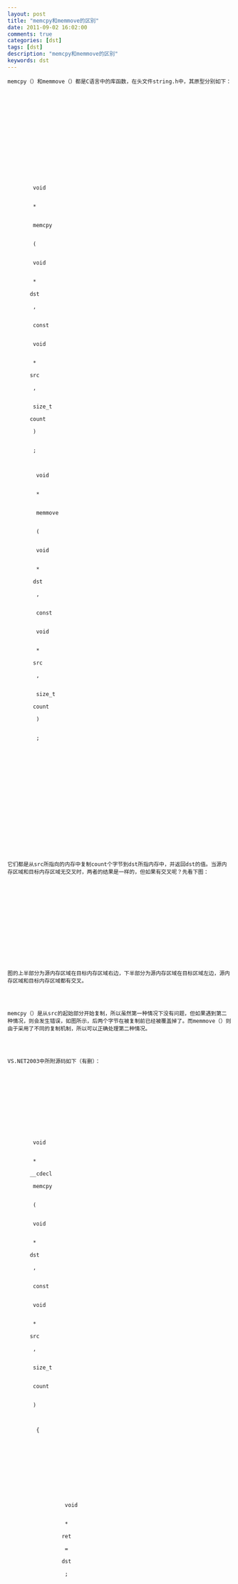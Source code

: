 ```yaml
---
layout: post
title: "memcpy和memmove的区别"
date: 2011-09-02 16:02:00 
comments: true
categories: [dst]
tags: [dst]
description: "memcpy和memmove的区别"
keywords: dst
---
```



 
 
 
  
  
  
   
    memcpy（）和memmove（）都是C语言中的库函数，在头文件string.h中，其原型分别如下：
   
   
    
     
     
    
   
   
    
     
      
       
        
         
          
           
            void
           
           
            *
           
           
            memcpy
           
           
            (
           
           
            void
           
           
            *
           
           dst
           
            ,
           
           
            const
           
           
            void
           
           
            *
           
           src
           
            ,
           
           
            size_t
           
           count
           
            )
           
           
            ;
           
           
            
             void
            
            
             *
            
            
             memmove
            
            
             (
            
            
             void
            
            
             *
            
            dst
            
             ,
            
            
             const
            
            
             void
            
            
             *
            
            src
            
             ,
            
            
             size_t
            
            count
            
             )
            
            
             ;
            
           
          
         
        
       
      
     
    
   
  
  
   
    
    
   
  
  
   
    它们都是从src所指向的内存中复制count个字节到dst所指内存中，并返回dst的值。当源内存区域和目标内存区域无交叉时，两者的结果是一样的，但如果有交叉呢？先看下图：
   
  
  
   
    
    
   
  
  
   
    
   
  
  
   
    图的上半部分为源内存区域在目标内存区域右边，下半部分为源内存区域在目标区域左边，源内存区域和目标内存区域都有交叉。
   
  
  
   
    memcpy（）是从src的起始部分开始复制，所以虽然第一种情况下没有问题，但如果遇到第二种情况，则会发生错误，如图所示，后两个字节在被复制前已经被覆盖掉了。而memmove（）则由于采用了不同的复制机制，所以可以正确处理第二种情况。
   
  
  
   
    VS.NET2003中所附源码如下（有删）：
   
  
  
   
    
     
      
       
        
         
          
           
            void
           
           
            *
           
           __cdecl
           
            memcpy
           
           
            (
           
           
            void
           
           
            *
           
           dst
           
            ,
           
           
            const
           
           
            void
           
           
            *
           
           src
           
            ,
           
           
            size_t
           
           
            count
           
           
            )
           
           
            
             {
            
            
             
              
               
                
                 
                  
                   
                    
                     
                      void
                     
                     
                      *
                     
                     ret
                     
                      =
                     
                     dst
                     
                      ;
                     
                     
                      
                       
                        
                         
                          
                           
                            
                             
                              
                              
                             
                            
                           
                          
                         
                        
                       
                      
                     
                    
                   
                  
                 
                
               
              
             
            
           
          
          
           
            
             
              
               
                
                 
                  
                   
                    
                     while
                    
                    
                     (
                    
                    
                     count
                    
                    
                     -
                    
                    
                     -
                    
                    
                     )
                    
                    
                     {
                    
                    
                     
                      
                       
                        
                         
                          
                           
                            
                             
                              
                               
                                
                                 
                                  
                                   
                                    
                                     
                                      *
                                     
                                     
                                      (
                                     
                                     
                                      char
                                     
                                     
                                      *
                                     
                                     
                                      )
                                     
                                     dst
                                     
                                      =
                                     
                                     
                                      *
                                     
                                     
                                      (
                                     
                                     
                                      char
                                     
                                     
                                      *
                                     
                                     
                                      )
                                     
                                     src
                                     
                                      ;
                                     
                                     
                                      
                                       
                                        
                                         
                                          
                                           
                                            
                                             
                                              
                                               
                                                
                                                 
                                                  
                                                   
                                                    
                                                     
                                                      dst
                                                      
                                                       =
                                                      
                                                      
                                                       (
                                                      
                                                      
                                                       char
                                                      
                                                      
                                                       *
                                                      
                                                      
                                                       )
                                                      
                                                      dst
                                                      
                                                       +
                                                      
                                                      1
                                                      
                                                       ;
                                                      
                                                      
                                                       
                                                        
                                                         
                                                          
                                                           
                                                            
                                                             
                                                              
                                                               
                                                                
                                                                 
                                                                  
                                                                   
                                                                    
                                                                     
                                                                      
                                                                       src
                                                                       
                                                                        =
                                                                       
                                                                       
                                                                        (
                                                                       
                                                                       
                                                                        char
                                                                       
                                                                       
                                                                        *
                                                                       
                                                                       
                                                                        )
                                                                       
                                                                       src
                                                                       
                                                                        +
                                                                       
                                                                       1
                                                                       
                                                                        ;
                                                                       
                                                                       
                                                                        
                                                                         
                                                                          
                                                                           
                                                                            
                                                                             
                                                                              
                                                                               
                                                                                
                                                                                 }
                                                                                
                                                                                
                                                                                 
                                                                                  
                                                                                   
                                                                                    
                                                                                     
                                                                                      
                                                                                       
                                                                                        
                                                                                         
                                                                                          
                                                                                           return
                                                                                          
                                                                                          
                                                                                           (
                                                                                          
                                                                                          ret
                                                                                          
                                                                                           )
                                                                                          
                                                                                          
                                                                                           ;
                                                                                          
                                                                                          
                                                                                           
                                                                                            }
                                                                                           
                                                                                          
                                                                                         
                                                                                        
                                                                                       
                                                                                      
                                                                                     
                                                                                    
                                                                                   
                                                                                  
                                                                                 
                                                                                
                                                                               
                                                                              
                                                                             
                                                                            
                                                                           
                                                                          
                                                                         
                                                                        
                                                                       
                                                                      
                                                                     
                                                                    
                                                                   
                                                                  
                                                                 
                                                                
                                                               
                                                              
                                                             
                                                            
                                                           
                                                          
                                                         
                                                        
                                                       
                                                      
                                                     
                                                    
                                                   
                                                  
                                                 
                                                
                                               
                                              
                                             
                                            
                                           
                                          
                                         
                                        
                                       
                                      
                                     
                                    
                                   
                                  
                                 
                                
                               
                              
                             
                            
                           
                          
                         
                        
                       
                      
                     
                    
                   
                  
                 
                
               
              
             
            
           
          
         
        
       
      
     
    
   
   
    
     
      
       
        
         
          
           
            void
           
           
            *
           
           __cdecl
           
            memmove
           
           
            (
           
           
            void
           
           
            *
           
           dst
           
            ,
           
           
            const
           
           
            void
           
           
            *
           
           src
           
            ,
           
           
            size_t
           
           
            count
           
           
            )
           
           
            
             {
            
            
             
              
               
                
                 
                  
                   
                    
                     
                      void
                     
                     
                      *
                     
                     ret
                     
                      =
                     
                     dst
                     
                      ;
                     
                     
                      
                       
                        
                         
                          
                           
                            
                             
                              
                               
                                if
                               
                               
                                (
                               
                               dst
                               
                                <
                               
                               
                                =
                               
                               src
                               
                                |
                               
                               
                                |
                               
                               
                                (
                               
                               
                                char
                               
                               
                                *
                               
                               
                                )
                               
                               dst
                               
                                >;
                               
                               
                                =
                               
                               
                                (
                               
                               
                                (
                               
                               
                                char
                               
                               
                                *
                               
                               
                                )
                               
                               src
                               
                                +
                               
                               
                                count
                               
                               
                                )
                               
                               
                                )
                               
                               
                                {
                               
                               
                                
                                 
                                  
                                   
                                    
                                     
                                      
                                       
                                        
                                         
                                          
                                           
                                            
                                             
                                              
                                               
                                                //从地位向高位
                                               
                                              
                                             
                                            
                                           
                                          
                                         
                                        
                                       
                                      
                                     
                                    
                                   
                                  
                                 
                                
                               
                              
                             
                            
                           
                          
                         
                        
                       
                      
                     
                    
                   
                  
                 
                
               
              
             
            
           
          
          
           
            
             
              
               
                
                 
                  
                   
                    
                     
                      
                       
                        
                         
                          
                           
                            
                             while
                            
                            
                             (
                            
                            
                             count
                            
                            
                             -
                            
                            
                             -
                            
                            
                             )
                            
                            
                             {
                            
                            
                             
                              
                               
                                
                                 
                                  
                                   
                                    
                                     
                                      
                                       
                                        
                                         
                                          
                                           
                                            
                                             
                                              
                                               
                                                
                                                 
                                                  
                                                   
                                                    
                                                     
                                                      *
                                                     
                                                     
                                                      (
                                                     
                                                     
                                                      char
                                                     
                                                     
                                                      *
                                                     
                                                     
                                                      )
                                                     
                                                     dst
                                                     
                                                      =
                                                     
                                                     
                                                      *
                                                     
                                                     
                                                      (
                                                     
                                                     
                                                      char
                                                     
                                                     
                                                      *
                                                     
                                                     
                                                      )
                                                     
                                                     src
                                                     
                                                      ;
                                                     
                                                     
                                                      
                                                       
                                                        
                                                         
                                                          
                                                           
                                                            
                                                             
                                                              
                                                               
                                                                
                                                                 
                                                                  
                                                                   
                                                                    
                                                                     
                                                                      
                                                                       
                                                                        
                                                                         
                                                                          
                                                                           
                                                                            
                                                                             
                                                                              dst
                                                                              
                                                                               =
                                                                              
                                                                              
                                                                               (
                                                                              
                                                                              
                                                                               char
                                                                              
                                                                              
                                                                               *
                                                                              
                                                                              
                                                                               )
                                                                              
                                                                              dst
                                                                              
                                                                               +
                                                                              
                                                                              1
                                                                              
                                                                               ;
                                                                              
                                                                              
                                                                               
                                                                                
                                                                                 
                                                                                  
                                                                                   
                                                                                    
                                                                                     
                                                                                      
                                                                                       
                                                                                        
                                                                                         
                                                                                          
                                                                                           
                                                                                            
                                                                                             
                                                                                              
                                                                                               
                                                                                                
                                                                                                 
                                                                                                  
                                                                                                   
                                                                                                    
                                                                                                     
                                                                                                      
                                                                                                       src
                                                                                                       
                                                                                                        =
                                                                                                       
                                                                                                       
                                                                                                        (
                                                                                                       
                                                                                                       
                                                                                                        char
                                                                                                       
                                                                                                       
                                                                                                        *
                                                                                                       
                                                                                                       
                                                                                                        )
                                                                                                       
                                                                                                       src
                                                                                                       
                                                                                                        +
                                                                                                       
                                                                                                       1
                                                                                                       
                                                                                                        ;
                                                                                                       
                                                                                                       
                                                                                                        
                                                                                                         
                                                                                                          
                                                                                                           
                                                                                                            
                                                                                                             
                                                                                                              
                                                                                                               
                                                                                                                
                                                                                                                 
                                                                                                                  
                                                                                                                   
                                                                                                                    
                                                                                                                     
                                                                                                                      
                                                                                                                       
                                                                                                                        
                                                                                                                         }
                                                                                                                        
                                                                                                                        
                                                                                                                         
                                                                                                                          
                                                                                                                           
                                                                                                                            
                                                                                                                             
                                                                                                                              
                                                                                                                               
                                                                                                                                
                                                                                                                                 
                                                                                                                                  }
                                                                                                                                 
                                                                                                                                 
                                                                                                                                  
                                                                                                                                   
                                                                                                                                    
                                                                                                                                     
                                                                                                                                      
                                                                                                                                       
                                                                                                                                        
                                                                                                                                         
                                                                                                                                          
                                                                                                                                           else
                                                                                                                                          
                                                                                                                                          
                                                                                                                                           {  //从高位向地位
                                                                                                                                          
                                                                                                                                          
                                                                                                                                           
                                                                                                                                            
                                                                                                                                             
                                                                                                                                              
                                                                                                                                               
                                                                                                                                                
                                                                                                                                                 
                                                                                                                                                  
                                                                                                                                                   
                                                                                                                                                    
                                                                                                                                                     
                                                                                                                                                      
                                                                                                                                                       
                                                                                                                                                        
                                                                                                                                                         
                                                                                                                                                          
                                                                                                                                                          
                                                                                                                                                         
                                                                                                                                                        
                                                                                                                                                       
                                                                                                                                                      
                                                                                                                                                     
                                                                                                                                                    
                                                                                                                                                   
                                                                                                                                                  
                                                                                                                                                 
                                                                                                                                                
                                                                                                                                               
                                                                                                                                              
                                                                                                                                             
                                                                                                                                            
                                                                                                                                           
                                                                                                                                          
                                                                                                                                         
                                                                                                                                        
                                                                                                                                       
                                                                                                                                      
                                                                                                                                     
                                                                                                                                    
                                                                                                                                   
                                                                                                                                  
                                                                                                                                 
                                                                                                                                
                                                                                                                               
                                                                                                                              
                                                                                                                             
                                                                                                                            
                                                                                                                           
                                                                                                                          
                                                                                                                         
                                                                                                                        
                                                                                                                       
                                                                                                                      
                                                                                                                     
                                                                                                                    
                                                                                                                   
                                                                                                                  
                                                                                                                 
                                                                                                                
                                                                                                               
                                                                                                              
                                                                                                             
                                                                                                            
                                                                                                           
                                                                                                          
                                                                                                         
                                                                                                        
                                                                                                       
                                                                                                      
                                                                                                     
                                                                                                    
                                                                                                   
                                                                                                  
                                                                                                 
                                                                                                
                                                                                               
                                                                                              
                                                                                             
                                                                                            
                                                                                           
                                                                                          
                                                                                         
                                                                                        
                                                                                       
                                                                                      
                                                                                     
                                                                                    
                                                                                   
                                                                                  
                                                                                 
                                                                                
                                                                               
                                                                              
                                                                             
                                                                            
                                                                           
                                                                          
                                                                         
                                                                        
                                                                       
                                                                      
                                                                     
                                                                    
                                                                   
                                                                  
                                                                 
                                                                
                                                               
                                                              
                                                             
                                                            
                                                           
                                                          
                                                         
                                                        
                                                       
                                                      
                                                     
                                                    
                                                   
                                                  
                                                 
                                                
                                               
                                              
                                             
                                            
                                           
                                          
                                         
                                        
                                       
                                      
                                     
                                    
                                   
                                  
                                 
                                
                               
                              
                             
                            
                           
                          
                         
                        
                       
                      
                     
                    
                   
                  
                 
                
               
              
             
            
           
          
          
           
            
             
              
               
                
                 
                  
                   
                    
                     
                      
                       
                        
                         
                          
                           
                            dst
                            
                             =
                            
                            
                             (
                            
                            
                             char
                            
                            
                             *
                            
                            
                             )
                            
                            dst
                            
                             +
                            
                            
                             count
                            
                            
                             -
                            
                            1
                            
                             ;
                            
                            
                             
                              
                               
                                
                                 
                                  
                                   
                                    
                                     
                                      
                                       
                                        
                                         
                                          
                                           
                                            
                                             src
                                             
                                              =
                                             
                                             
                                              (
                                             
                                             
                                              char
                                             
                                             
                                              *
                                             
                                             
                                              )
                                             
                                             src
                                             
                                              +
                                             
                                             
                                              count
                                             
                                             
                                              -
                                             
                                             1
                                             
                                              ;
                                             
                                             
                                              
                                               
                                                
                                                 
                                                  
                                                   
                                                    
                                                     
                                                      
                                                       
                                                        
                                                         
                                                          
                                                           
                                                            
                                                             
                                                              
                                                               
                                                                while
                                                               
                                                               
                                                                (
                                                               
                                                               
                                                                count
                                                               
                                                               
                                                                -
                                                               
                                                               
                                                                -
                                                               
                                                               
                                                                )
                                                               
                                                               
                                                                {
                                                               
                                                               
                                                                
                                                                 
                                                                  
                                                                   
                                                                    
                                                                     
                                                                      
                                                                       
                                                                        
                                                                         
                                                                          
                                                                           
                                                                            
                                                                             
                                                                              
                                                                               
                                                                                
                                                                                 
                                                                                  
                                                                                   
                                                                                    
                                                                                     
                                                                                      
                                                                                       
                                                                                        
                                                                                         *
                                                                                        
                                                                                        
                                                                                         (
                                                                                        
                                                                                        
                                                                                         char
                                                                                        
                                                                                        
                                                                                         *
                                                                                        
                                                                                        
                                                                                         )
                                                                                        
                                                                                        dst
                                                                                        
                                                                                         =
                                                                                        
                                                                                        
                                                                                         *
                                                                                        
                                                                                        
                                                                                         (
                                                                                        
                                                                                        
                                                                                         char
                                                                                        
                                                                                        
                                                                                         *
                                                                                        
                                                                                        
                                                                                         )
                                                                                        
                                                                                        src
                                                                                        
                                                                                         ;
                                                                                        
                                                                                        
                                                                                         
                                                                                          
                                                                                           
                                                                                            
                                                                                             
                                                                                              
                                                                                               
                                                                                                
                                                                                                 
                                                                                                  
                                                                                                   
                                                                                                    
                                                                                                     
                                                                                                      
                                                                                                       
                                                                                                        
                                                                                                         
                                                                                                          
                                                                                                           
                                                                                                            
                                                                                                             
                                                                                                              
                                                                                                               
                                                                                                                
                                                                                                                 dst
                                                                                                                 
                                                                                                                  =
                                                                                                                 
                                                                                                                 
                                                                                                                  (
                                                                                                                 
                                                                                                                 
                                                                                                                  char
                                                                                                                 
                                                                                                                 
                                                                                                                  *
                                                                                                                 
                                                                                                                 
                                                                                                                  )
                                                                                                                 
                                                                                                                 dst
                                                                                                                 
                                                                                                                  -
                                                                                                                 
                                                                                                                 1
                                                                                                                 
                                                                                                                  ;
                                                                                                                 
                                                                                                                 
                                                                                                                  
                                                                                                                   
                                                                                                                    
                                                                                                                     
                                                                                                                      
                                                                                                                       
                                                                                                                        
                                                                                                                         
                                                                                                                          
                                                                                                                           
                                                                                                                            
                                                                                                                             
                                                                                                                              
                                                                                                                               
                                                                                                                                
                                                                                                                                 
                                                                                                                                  
                                                                                                                                   
                                                                                                                                    
                                                                                                                                     
                                                                                                                                      
                                                                                                                                       
                                                                                                                                        
                                                                                                                                         
                                                                                                                                          src
                                                                                                                                          
                                                                                                                                           =
                                                                                                                                          
                                                                                                                                          
                                                                                                                                           (
                                                                                                                                          
                                                                                                                                          
                                                                                                                                           char
                                                                                                                                          
                                                                                                                                          
                                                                                                                                           *
                                                                                                                                          
                                                                                                                                          
                                                                                                                                           )
                                                                                                                                          
                                                                                                                                          src
                                                                                                                                          
                                                                                                                                           -
                                                                                                                                          
                                                                                                                                          1
                                                                                                                                          
                                                                                                                                           ;
                                                                                                                                          
                                                                                                                                          
                                                                                                                                           
                                                                                                                                            
                                                                                                                                             
                                                                                                                                              
                                                                                                                                               
                                                                                                                                                
                                                                                                                                                 
                                                                                                                                                  
                                                                                                                                                   
                                                                                                                                                    
                                                                                                                                                     
                                                                                                                                                      
                                                                                                                                                       
                                                                                                                                                        
                                                                                                                                                         
                                                                                                                                                          
                                                                                                                                                           
                                                                                                                                                            }
                                                                                                                                                           
                                                                                                                                                           
                                                                                                                                                            
                                                                                                                                                             
                                                                                                                                                              
                                                                                                                                                               
                                                                                                                                                                
                                                                                                                                                                 
                                                                                                                                                                  
                                                                                                                                                                   
                                                                                                                                                                    
                                                                                                                                                                     }
                                                                                                                                                                    
                                                                                                                                                                    
                                                                                                                                                                     
                                                                                                                                                                      
                                                                                                                                                                       
                                                                                                                                                                        
                                                                                                                                                                         
                                                                                                                                                                          
                                                                                                                                                                           
                                                                                                                                                                            
                                                                                                                                                                             
                                                                                                                                                                              
                                                                                                                                                                               return
                                                                                                                                                                              
                                                                                                                                                                              
                                                                                                                                                                               (
                                                                                                                                                                              
                                                                                                                                                                              ret
                                                                                                                                                                              
                                                                                                                                                                               )
                                                                                                                                                                              
                                                                                                                                                                              
                                                                                                                                                                               ;
                                                                                                                                                                              
                                                                                                                                                                              
                                                                                                                                                                               
                                                                                                                                                                                }
                                                                                                                                                                               
                                                                                                                                                                              
                                                                                                                                                                             
                                                                                                                                                                            
                                                                                                                                                                           
                                                                                                                                                                          
                                                                                                                                                                         
                                                                                                                                                                        
                                                                                                                                                                       
                                                                                                                                                                      
                                                                                                                                                                     
                                                                                                                                                                    
                                                                                                                                                                   
                                                                                                                                                                  
                                                                                                                                                                 
                                                                                                                                                                
                                                                                                                                                               
                                                                                                                                                              
                                                                                                                                                             
                                                                                                                                                            
                                                                                                                                                           
                                                                                                                                                          
                                                                                                                                                         
                                                                                                                                                        
                                                                                                                                                       
                                                                                                                                                      
                                                                                                                                                     
                                                                                                                                                    
                                                                                                                                                   
                                                                                                                                                  
                                                                                                                                                 
                                                                                                                                                
                                                                                                                                               
                                                                                                                                              
                                                                                                                                             
                                                                                                                                            
                                                                                                                                           
                                                                                                                                          
                                                                                                                                         
                                                                                                                                        
                                                                                                                                       
                                                                                                                                      
                                                                                                                                     
                                                                                                                                    
                                                                                                                                   
                                                                                                                                  
                                                                                                                                 
                                                                                                                                
                                                                                                                               
                                                                                                                              
                                                                                                                             
                                                                                                                            
                                                                                                                           
                                                                                                                          
                                                                                                                         
                                                                                                                        
                                                                                                                       
                                                                                                                      
                                                                                                                     
                                                                                                                    
                                                                                                                   
                                                                                                                  
                                                                                                                 
                                                                                                                
                                                                                                               
                                                                                                              
                                                                                                             
                                                                                                            
                                                                                                           
                                                                                                          
                                                                                                         
                                                                                                        
                                                                                                       
                                                                                                      
                                                                                                     
                                                                                                    
                                                                                                   
                                                                                                  
                                                                                                 
                                                                                                
                                                                                               
                                                                                              
                                                                                             
                                                                                            
                                                                                           
                                                                                          
                                                                                         
                                                                                        
                                                                                       
                                                                                      
                                                                                     
                                                                                    
                                                                                   
                                                                                  
                                                                                 
                                                                                
                                                                               
                                                                              
                                                                             
                                                                            
                                                                           
                                                                          
                                                                         
                                                                        
                                                                       
                                                                      
                                                                     
                                                                    
                                                                   
                                                                  
                                                                 
                                                                
                                                               
                                                              
                                                             
                                                            
                                                           
                                                          
                                                         
                                                        
                                                       
                                                      
                                                     
                                                    
                                                   
                                                  
                                                 
                                                
                                               
                                              
                                             
                                            
                                           
                                          
                                         
                                        
                                       
                                      
                                     
                                    
                                   
                                  
                                 
                                
                               
                              
                             
                            
                           
                          
                         
                        
                       
                      
                     
                    
                   
                  
                 
                
               
              
             
            
           
          
         
        
       
      
     
    
   
  
  
   
   
  
 


